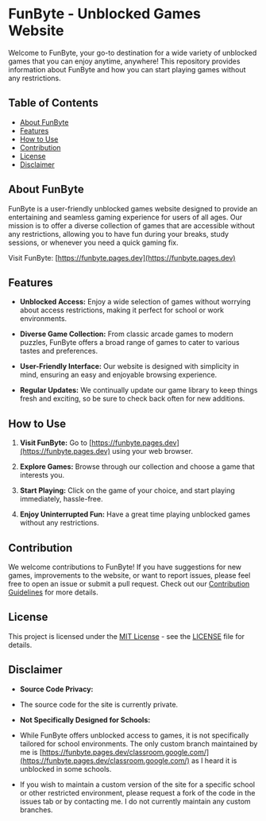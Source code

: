 # FunByte - Unblocked Games Website

Welcome to FunByte, your go-to destination for a wide variety of unblocked games that you can enjoy anytime, anywhere! This repository provides information about FunByte and how you can start playing games without any restrictions.

## Table of Contents

- [About FunByte](#about-funbyte)
- [Features](#features)
- [How to Use](#how-to-use)
- [Contribution](#contribution)
- [License](#license)
- [Disclaimer](#disclaimer)

## About FunByte

FunByte is a user-friendly unblocked games website designed to provide an entertaining and seamless gaming experience for users of all ages. Our mission is to offer a diverse collection of games that are accessible without any restrictions, allowing you to have fun during your breaks, study sessions, or whenever you need a quick gaming fix.

Visit FunByte: [https://funbyte.pages.dev](https://funbyte.pages.dev)

## Features

- **Unblocked Access:** Enjoy a wide selection of games without worrying about access restrictions, making it perfect for school or work environments.
  
- **Diverse Game Collection:** From classic arcade games to modern puzzles, FunByte offers a broad range of games to cater to various tastes and preferences.

- **User-Friendly Interface:** Our website is designed with simplicity in mind, ensuring an easy and enjoyable browsing experience.

- **Regular Updates:** We continually update our game library to keep things fresh and exciting, so be sure to check back often for new additions.

## How to Use

1. **Visit FunByte:** Go to [https://funbyte.pages.dev](https://funbyte.pages.dev) using your web browser.

2. **Explore Games:** Browse through our collection and choose a game that interests you.

3. **Start Playing:** Click on the game of your choice, and start playing immediately, hassle-free.

4. **Enjoy Uninterrupted Fun:** Have a great time playing unblocked games without any restrictions.

## Contribution

We welcome contributions to FunByte! If you have suggestions for new games, improvements to the website, or want to report issues, please feel free to open an issue or submit a pull request. Check out our [Contribution Guidelines](CONTRIBUTING.md) for more details.

## License

This project is licensed under the [MIT License](LICENSE) - see the [LICENSE](LICENSE) file for details.

## Disclaimer

- **Source Code Privacy:**
- The source code for the site is currently private.

- **Not Specifically Designed for Schools:**
- While FunByte offers unblocked access to games, it is not specifically tailored for school environments. The only custom branch maintained by me is [https://funbyte.pages.dev/classroom.google.com/](https://funbyte.pages.dev/classroom.google.com/) as I heard it is unblocked in some schools.
-  If you wish to maintain a custom version of the site for a specific school or other restricted environment, please request a fork of the code in the issues tab or by contacting me. I do not currently maintain any custom branches.

